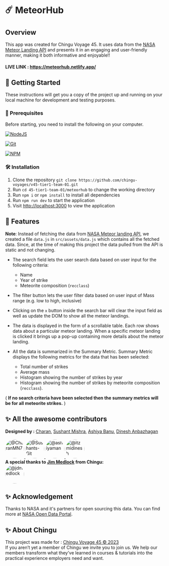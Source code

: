 # ☄️ MeteorHub

## Overview

This app was created for Chingu Voyage 45. It uses data from the
[NASA Meteor Landing API](https://data.nasa.gov/resource/gh4g-9sfh.json) and presents it in an engaging and user-friendly manner, making it both informative and enjoyable!!

#### LIVE LINK : https://meteorhub.netlify.app/

## 🚀 Getting Started

These instructions will get you a copy of the project up and running on your local machine for development and testing purposes.

### 🧾 Prerequisites

Before starting, you need to install the following on your computer.

[![NodeJS](https://img.shields.io/badge/node.js-6DA55F?style=for-the-badge&logo=node.js&logoColor=white)](https://nodejs.org/en/download/)

[![Git](https://img.shields.io/badge/git-%23F05033.svg?style=for-the-badge&logo=git&logoColor=white)](https://git-scm.com/downloads)

[![NPM](https://img.shields.io/badge/NPM-%23000000.svg?style=for-the-badge&logo=npm&logoColor=white)](https://www.npmjs.com/)

### 🛠️ Installation

1. Clone the repository `git clone https://github.com/chingu-voyages/v45-tier1-team-01.git`
2. Run `cd 45-tier1-team-01/meteorhub` to change the working directory
3. Run `npm i` or `npm install` to install all dependencies
4. Run `npm run dev` to start the application
5. Visit [http://localhost:3000](http://localhost:3000) to view the application

## 📒 Features

**Note**: Instead of fetching the data from [NASA Meteor landing API](https://data.nasa.gov/resource/gh4g-9sfh.json), we created a file `data.js` in `src/assets/data.js` which contains all the fetched data. Since, at the time of making this project the data pulled from the API is static and not changing.

- The search field lets the user search data based on user input for the following criteria:
  - Name
  - Year of strike
  - Meteorite composition (`recclass`)
  
- The filter button lets the user filter data based on user input of Mass range (e.g. low to high, inclusive)

- Clicking on the `x` button inside the search bar will clear the input field as well as update the DOM to show all the meteor landings.

- The data is displayed in the form of a scrollable table. Each row shows data about a particular meteor landing. When a specific meteor landing is clicked it brings up a pop-up containing more details about the meteor landing.

- All the data is summarized in the Summary Metric. Summary Metric displays the following metrics for the data that has been selected:

  - Total number of strikes
  - Average mass
  - Histogram showing the number of strikes by year
  - Histogram showing the number of strikes by meteorite composition (`recclass`).

( **If no search criteria have been selected then the summary metrics will be for all meteorite strikes.** )

## ✨ All the awesome contributors
<div>
  <div>
      <strong>Designed by :</strong>  <a target="_blank" href="https://github.com/CharanMN7" >Charan</a>, <a target="_blank" href="https://github.com/Sushants-Git">Sushant Mishra</a>, <a target="_blank" href="https://github.com/ashiyaman" class="circle">Ashiya Banu</a>,  <a target="_blank" href="https://github.com/itzmidinesh"
        >Dinesh Anbazhagan</a>
  </div>
  <br />
  <div>
      <a target="_blank" href="https://github.com/CharanMN7" >
      <img
        src="https://avatars.githubusercontent.com/u/103265133?s=64&amp;v=4"
        alt="@CharanMN7"
        size="60"
        height="60"
        width="60"
        style="border-radius: 100%;"
        title="Charan"
        />
      </a>
      <a
        target="_blank"
        href="https://github.com/Sushants-Git"
        >
      <img
        src="https://avatars.githubusercontent.com/u/100516354?s=64&amp;v=4"
        alt="@Sushants-Git"
        size="60"
        height="60"
        width="60"
        style="border-radius: 100%;"
        title="Sushant Mishra"
        />
      </a>
      <a target="_blank" href="https://github.com/ashiyaman" class="circle">
      <img
        src="https://avatars.githubusercontent.com/u/14231344?s=64&amp;v=4"
        alt="@ashiyaman"
        size="60"
        height="60"
        width="60"
        style="border-radius: 100%;"
        title="Ashiya Banu"
        />
      </a>
      <a
        target="_blank"
        href="https://github.com/itzmidinesh"
        class="circle"
        >
      <img
        src="https://avatars.githubusercontent.com/u/5523347?s=64&amp;v=4"
        alt="@itzmidinesh"
        size="60"
        height="60"
        width="60"
        style="border-radius: 100%;"
        title="Dinesh Anbazhagan"
        />
      </a>
  </div>
</div>
<div>
  <div>
      <strong>A special thanks to <a href="https://github.com/jdmedlock" target="_black">Jim Medlock</a> from Chingu: </strong>
  </div>
      <a href="https://github.com/jdmedlock" target="_black">
      <img
      src="https://avatars.githubusercontent.com/u/1287072?s=64&amp;v=4" alt="@jdmedlock"
      size="60"
      height="60"
      width="60"
      style="border-radius: 100%;"
      title="Jim Medlock">
      </a>
</div>

## ✨ Acknowledgement

Thanks to NASA and it's partners for open sourcing this data. You can find more at [NASA Open Data Portal](https://data.nasa.gov/).

## ✨ About Chingu

   <div> This project was made for :
      <a
         href="https://www.chingu.io/"
         target="_blank"
         >
         Chingu Voyage 45 &copy; 2023
      </a>
   </div>
If you aren’t yet a member of Chingu we invite you to join us. We help our members transform what they’ve learned in courses & tutorials into the practical experience employers need and want.
